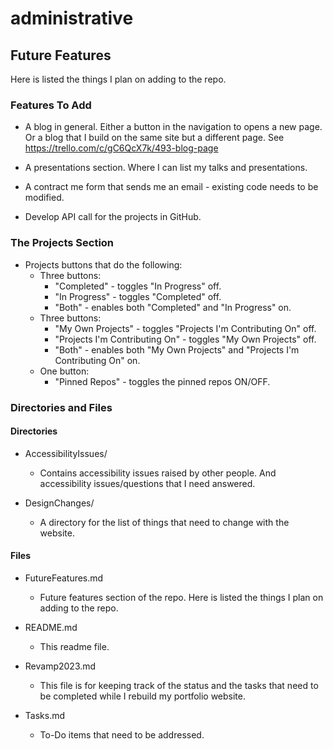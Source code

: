 # administrative

## Future Features

Here is listed the things I plan on adding to the repo.

### Features To Add

- A blog in general. Either a button in the navigation to opens a new page. Or a blog that I build on the same site but a different page. See https://trello.com/c/gC6QcX7k/493-blog-page

- A presentations section. Where I can list my talks and presentations.

- A contract me form that sends me an email - existing code needs to be modified.

- Develop API call for the projects in GitHub.

### The Projects Section

- Projects buttons that do the following:
  - Three buttons:
    - "Completed" - toggles "In Progress" off.
    - "In Progress" - toggles "Completed" off.
    - "Both" - enables both "Completed" and "In Progress" on.
  - Three buttons:
    - "My Own Projects" - toggles "Projects I'm Contributing On" off.
    - "Projects I'm Contributing On" - toggles "My Own Projects" off.
    - "Both" - enables both "My Own Projects" and "Projects I'm Contributing On" on.
  - One button:
    - "Pinned Repos" - toggles the pinned repos ON/OFF.

### Directories and Files

#### Directories

- AccessibilityIssues/

  - Contains accessibility issues raised by other people. And accessibility issues/questions that I need answered.

- DesignChanges/

  - A directory for the list of things that need to change with the website.

#### Files

- FutureFeatures.md

  - Future features section of the repo. Here is listed the things I plan on adding to the repo.

- README.md

  - This readme file.

- Revamp2023.md

  - This file is for keeping track of the status and the tasks that need to be completed while I rebuild my portfolio website.

- Tasks.md

  - To-Do items that need to be addressed.
